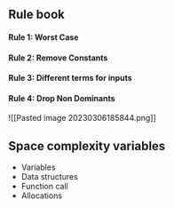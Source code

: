 
## Rule book
#### Rule 1: Worst Case
#### Rule 2: Remove Constants
#### Rule 3: Different terms for inputs
#### Rule 4: Drop Non Dominants

![[Pasted image 20230306185844.png]]


## Space complexity variables
- Variables
- Data structures
- Function call
- Allocations
